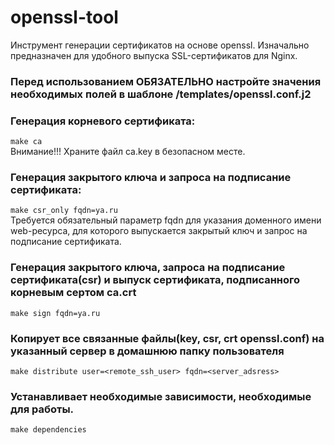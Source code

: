 # openssl-tool
Инструмент генерации сертификатов на основе openssl. Изначально предназначен для удобного выпуска SSL-сертификатов для Nginx.
### Перед использованием ОБЯЗАТЕЛЬНО настройте значения необходимых полей в шаблоне /templates/openssl.conf.j2
  
  ### Генерация корневого сертификата:
  ```make ca```   
  Внимание!!! Храните файл ca.key в безопасном месте.
  
 ### Генерация закрытого ключа и запроса на подписание сертификата:
 ```make csr_only fqdn=ya.ru```   
 Требуется обязательный параметр fqdn для указания доменного имени web-ресурса, для которого выпускается закрытый ключ и запрос на подписание сертификата.
  
 ### Генерация закрытого ключа, запроса на подписание сертификата(csr) и выпуск сертификата, подписанного корневым сертом ca.crt
 ```make sign fqdn=ya.ru```   

 ### Копирует все связанные файлы(key, csr, crt openssl.conf) на указанный сервер в домашнюю папку пользователя
 ```make distribute user=<remote_ssh_user> fqdn=<server_adsress>```
  
### Устанавливает необходимые зависимости, необходимые для работы.
```make dependencies```
  
